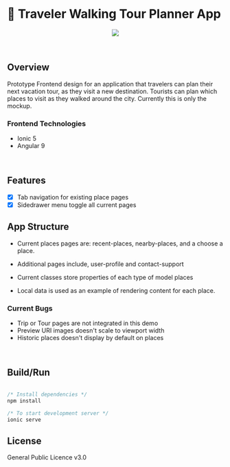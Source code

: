 # 🏰 Traveler Walking Tour Planner App

<p align="center">
  <img src="./src/assets/images/previews/initial-release.gif">
</p>
<br />

## Overview

Prototype Frontend design for an application that travelers can plan their next vacation tour, as they visit a new destination. Tourists can plan which places to visit as they walked around the city. Currently this is only the mockup.

### Frontend Technologies

- Ionic 5
- Angular 9

<br />

## Features

- [x] Tab navigation for existing place pages
- [x] Sidedrawer menu toggle all current pages

## App Structure

- Current places pages are: recent-places, nearby-places, and a choose a place.

- Additional pages include, user-profile and contact-support

- Current classes store properties of each type of model places

- Local data is used as an example of rendering content for each place.

### Current Bugs

- Trip or Tour pages are not integrated in this demo
- Preview URI images doesn't scale to viewport width
- Historic places doesn't display by default on places

<br />

## Build/Run

```javascript

/* Install dependencies */
npm install

/* To start development server */
ionic serve

```

## License

General Public Licence v3.0
